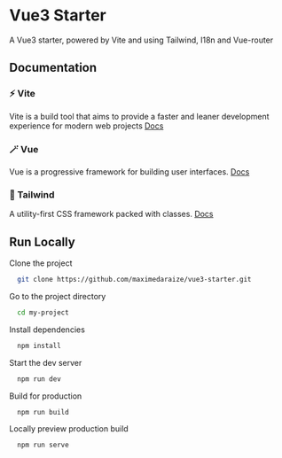 # Vue3 Starter

A Vue3 starter, powered by Vite and using Tailwind, I18n and Vue-router

## Documentation

### ⚡️ Vite

Vite is a build tool that aims to provide a faster and leaner development experience for modern web projects
[Docs](https://vitejs.dev/guide/)

### 🪄 Vue

Vue is a progressive framework for building user interfaces.
[Docs](https://v3.vuejs.org/guide/introduction.html)

### 🎨 Tailwind

A utility-first CSS framework packed with classes.
[Docs](https://tailwindcss.com/docs)

## Run Locally

Clone the project

```bash
  git clone https://github.com/maximedaraize/vue3-starter.git
```

Go to the project directory

```bash
  cd my-project
```

Install dependencies

```bash
  npm install
```

Start the dev server

```bash
  npm run dev
```

Build for production

```bash
  npm run build
```

Locally preview production build

```bash
  npm run serve
```

